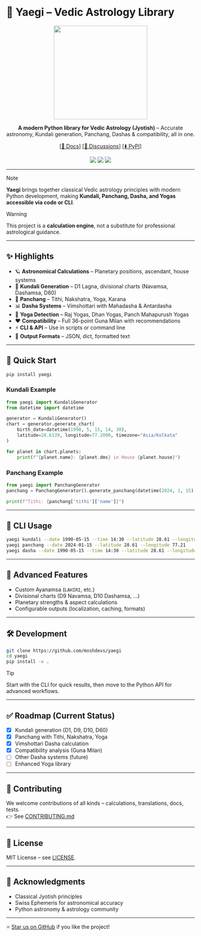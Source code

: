 # 🌌 Yaegi – Vedic Astrology Library  

<p align="center">
  <img width="250" src="./docs/banner-light.png" />
</p>

<p align="center">
  <b>A modern Python library for Vedic Astrology (Jyotish)</b> – Accurate astronomy, Kundali generation, Panchang, Dashas & compatibility, all in one.
</p>

<p align="center">
  [<a href="https://github.com/moshdevs/yaegi/blob/master/guide/docs.md">📖 Docs</a>] 
  [<a href="https://github.com/moshdevs/yaegi/discussions">💬 Discussions</a>] 
  [<a href="https://pypi.org/project/yaegi/">⬇️ PyPI</a>] 
</p>

<p align="center">
  <a href="https://badge.fury.io/py/yaegi"><img src="https://badge.fury.io/py/yaegi.svg"></a>
  <a href="https://www.python.org/downloads/"><img src="https://img.shields.io/badge/python-3.11+-blue.svg"></a>
  <a href="https://opensource.org/licenses/MIT"><img src="https://img.shields.io/badge/License-MIT-yellow.svg"></a>
</p>

---

> [!NOTE]
> **Yaegi** brings together classical Vedic astrology principles with modern Python development, making **Kundali, Panchang, Dasha, and Yogas accessible via code or CLI**.  

> [!WARNING]  
> This project is a **calculation engine**, not a substitute for professional astrological guidance.  

---

## ✨ Highlights

- 🪐 **Astronomical Calculations** – Planetary positions, ascendant, house systems  
- 🔮 **Kundali Generation** – D1 Lagna, divisional charts (Navamsa, Dashamsa, D60)  
- 📅 **Panchang** – Tithi, Nakshatra, Yoga, Karana  
- 📊 **Dasha Systems** – Vimshottari with Mahadasha & Antardasha  
- 🧩 **Yoga Detection** – Raj Yogas, Dhan Yogas, Panch Mahapurush Yogas  
- ❤️ **Compatibility** – Full 36-point Guna Milan with recommendations  
- ⚡ **CLI & API** – Use in scripts or command line  
- 📝 **Output Formats** – JSON, dict, formatted text  

---

## 🚀 Quick Start

```bash
pip install yaegi
```

### Kundali Example
```python
from yaegi import KundaliGenerator
from datetime import datetime

generator = KundaliGenerator()
chart = generator.generate_chart(
    birth_date=datetime(1990, 5, 15, 14, 30),
    latitude=28.6139, longitude=77.2090, timezone="Asia/Kolkata"
)

for planet in chart.planets:
    print(f"{planet.name}: {planet.dms} in House {planet.house}")
```

### Panchang Example
```python
from yaegi import PanchangGenerator
panchang = PanchangGenerator().generate_panchang(datetime(2024, 1, 15), 28.6139, 77.2090)

print(f"Tithi: {panchang['tithi']['name']}")
```

---

## 🧮 CLI Usage

```bash
yaegi kundali --date 1990-05-15 --time 14:30 --latitude 28.61 --longitude 77.21
yaegi panchang --date 2024-01-15 --latitude 28.61 --longitude 77.21
yaegi dasha --date 1990-05-15 --time 14:30 --latitude 28.61 --longitude 77.21
```

---

## 📌 Advanced Features

- Custom Ayanamsa (`LAHIRI`, etc.)  
- Divisional charts (D9 Navamsa, D10 Dashamsa, …)  
- Planetary strengths & aspect calculations  
- Configurable outputs (localization, caching, formats)  

---

## 🛠️ Development

```bash
git clone https://github.com/moshdevs/yaegi
cd yaegi
pip install -e .
```

> [!TIP]  
> Start with the CLI for quick results, then move to the Python API for advanced workflows.  

---

## ✅ Roadmap (Current Status)

- [x] Kundali generation (D1, D9, D10, D60)  
- [x] Panchang with Tithi, Nakshatra, Yoga  
- [x] Vimshottari Dasha calculation  
- [x] Compatibility analysis (Guna Milan)  
- [ ] Other Dasha systems (future)  
- [ ] Enhanced Yoga library  

---

## 🤝 Contributing

We welcome contributions of all kinds – calculations, translations, docs, tests.  
👉 See [CONTRIBUTING.md](CONTRIBUTING.md)  

---

## 📜 License

MIT License – see [LICENSE](LICENSE).  

---

## 🙏 Acknowledgments

- Classical Jyotish principles  
- Swiss Ephemeris for astronomical accuracy  
- Python astronomy & astrology community  

---

⭐ [Star us on GitHub](https://github.com/moshdevs/yaegi) if you like the project!  
